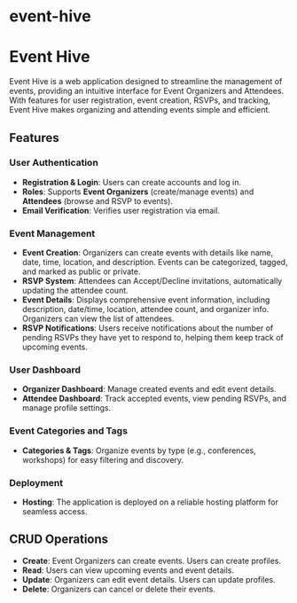 # event-hive

# Event Hive

Event Hive is a web application designed to streamline the management of events, providing an intuitive interface for Event Organizers and Attendees. With features for user registration, event creation, RSVPs, and tracking, Event Hive makes organizing and attending events simple and efficient.

## Features

### User Authentication

- **Registration & Login**: Users can create accounts and log in.
- **Roles**: Supports **Event Organizers** (create/manage events) and **Attendees** (browse and RSVP to events).
- **Email Verification**: Verifies user registration via email.

### Event Management

- **Event Creation**: Organizers can create events with details like name, date, time, location, and description. Events can be categorized, tagged, and marked as public or private.
- **RSVP System**: Attendees can Accept/Decline invitations, automatically updating the attendee count.
- **Event Details**: Displays comprehensive event information, including description, date/time, location, attendee count, and organizer info. Organizers can view the list of attendees.
- **RSVP Notifications**: Users receive notifications about the number of pending RSVPs they have yet to respond to, helping them keep track of upcoming events.

### User Dashboard

- **Organizer Dashboard**: Manage created events and edit event details.
- **Attendee Dashboard**: Track accepted events, view pending RSVPs, and manage profile settings.

### Event Categories and Tags

- **Categories & Tags**: Organize events by type (e.g., conferences, workshops) for easy filtering and discovery.

### Deployment

- **Hosting**: The application is deployed on a reliable hosting platform for seamless access.

## CRUD Operations

- **Create**: Event Organizers can create events. Users can create profiles.
- **Read**: Users can view upcoming events and event details.
- **Update**: Organizers can edit event details. Users can update profiles.
- **Delete**: Organizers can cancel or delete their events.
